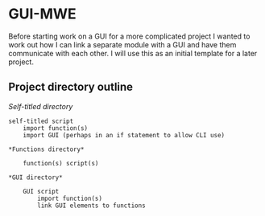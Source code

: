 # GUI-MWE

Before starting work on a GUI for a more complicated project I wanted to work out how I can link a separate module with a GUI and have them communicate with each other. I will use this as an initial template for a later project.

## Project directory outline

*Self-titled directory*

    self-titled script
        import function(s)
        import GUI (perhaps in an if statement to allow CLI use)

    *Functions directory*

        function(s) script(s)

    *GUI directory*

        GUI script
            import function(s)
            link GUI elements to functions
